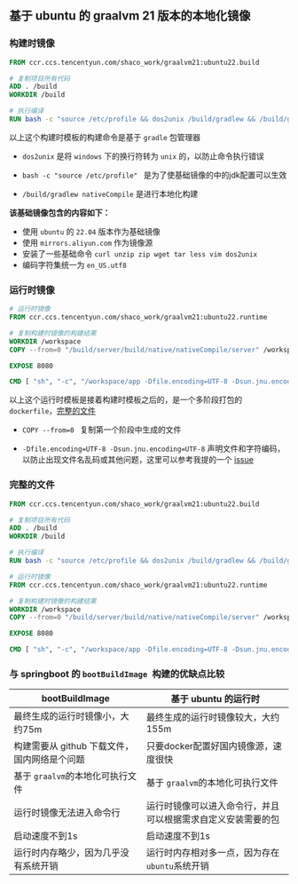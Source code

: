 ## 基于 ubuntu 的 graalvm 21 版本的本地化镜像

### 构建时镜像

```dockerfile
FROM ccr.ccs.tencentyun.com/shaco_work/graalvm21:ubuntu22.build

# 复制项目所有代码
ADD . /build
WORKDIR /build

# 执行编译
RUN bash -c "source /etc/profile && dos2unix /build/gradlew && /build/gradlew nativeCompile"
```

以上这个构建时模板的构建命令是基于 `gradle` 包管理器

* `dos2unix` 是将 `windows` 下的换行符转为 `unix` 的，以防止命令执行错误

*  `bash -c "source /etc/profile" ` 是为了使基础镜像的中的jdk配置可以生效
* `/build/gradlew nativeCompile` 是进行本地化构建

**该基础镜像包含的内容如下：**

* 使用 `ubuntu` 的 `22.04` 版本作为基础镜像
* 使用 `mirrors.aliyun.com` 作为镜像源
* 安装了一些基础命令 `curl unzip zip wget tar less vim dos2unix`
* 编码字符集统一为 `en_US.utf8`

### 运行时镜像

```dockerfile
# 运行时镜像
FROM ccr.ccs.tencentyun.com/shaco_work/graalvm21:ubuntu22.runtime

# 复制构建时镜像的构建结果
WORKDIR /workspace
COPY --from=0 "/build/server/build/native/nativeCompile/server" /workspace/app

EXPOSE 8080

CMD [ "sh", "-c", "/workspace/app -Dfile.encoding=UTF-8 -Dsun.jnu.encoding=UTF-8"]
```

以上这个运行时模板是接着构建时模板之后的，是一个多阶段打包的 `dockerfile`，[完整的文件](#完整的文件)

* `COPY --from=0 ` 复制第一个阶段中生成的文件

* `-Dfile.encoding=UTF-8 -Dsun.jnu.encoding=UTF-8` 声明文件和字符编码，以防止出现文件名乱码或其他问题，这里可以参考我提的一个 [issue](https://github.com/spring-projects/spring-boot/issues/38936)

### 完整的文件

```dockerfile
FROM ccr.ccs.tencentyun.com/shaco_work/graalvm21:ubuntu22.build

# 复制项目所有代码
ADD . /build
WORKDIR /build

# 执行编译
RUN bash -c "source /etc/profile && dos2unix /build/gradlew && /build/gradlew nativeCompile"

# 运行时镜像
FROM ccr.ccs.tencentyun.com/shaco_work/graalvm21:ubuntu22.runtime

# 复制构建时镜像的构建结果
WORKDIR /workspace
COPY --from=0 "/build/server/build/native/nativeCompile/server" /workspace/app

EXPOSE 8080

CMD [ "sh", "-c", "/workspace/app -Dfile.encoding=UTF-8 -Dsun.jnu.encoding=UTF-8"]
```

### 与 springboot 的 `bootBuildImage `构建的优缺点比较

| bootBuildImage                               | 基于 ubuntu 的运行时                                         |
| -------------------------------------------- | ------------------------------------------------------------ |
| 最终生成的运行时镜像小，大约75m              | 最终生成的运行时镜像较大，大约155m                           |
| 构建需要从 github 下载文件，国内网络是个问题 | 只要docker配置好国内镜像源，速度很快                         |
| 基于 `graalvm`的本地化可执行文件             | 基于 `graalvm`的本地化可执行文件                             |
| 运行时镜像无法进入命令行                     | 运行时镜像可以进入命令行，并且可以根据需求自定义安装需要的包 |
| 启动速度不到1s                               | 启动速度不到1s                                               |
| 运行时内存略少，因为几乎没有系统开销         | 运行时内存相对多一点，因为存在`ubuntu`系统开销               |

